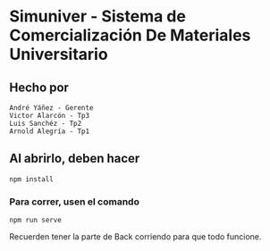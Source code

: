# Simuniver - Sistema de Comercialización De Materiales Universitario

## Hecho por
```
André Yáñez - Gerente
Victor Alarcón - Tp3
Luis Sanchéz - Tp2
Arnold Alegría - Tp1
```

## Al abrirlo, deben hacer
```
npm install
```

### Para correr, usen el comando
```
npm run serve
```

Recuerden tener la parte de Back corriendo para que todo funcione.
